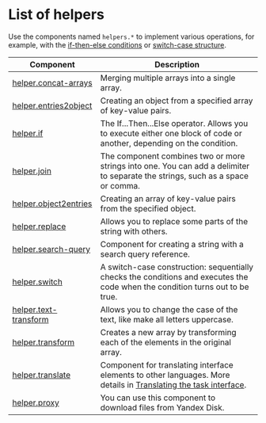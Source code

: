 # List of helpers

Use the components named `helpers.*` to implement various operations, for example, with the [if-then-else conditions](helper.if.md) or [switch-case structure](helper.switch.md).

| Component                                         | Description                                                                                                                                                                                        |
| ------------------------------------------------- | -------------------------------------------------------------------------------------------------------------------------------------------------------------------------------------------------- |
| [helper.concat-arrays](helper.concat-arrays.md)   | Merging multiple arrays into a single array.                                                                                                                                                       |
| [helper.entries2object](helper.entries2object.md) | Creating an object from a specified array of key-value pairs.                                                                                                                                      |
| [helper.if](helper.if.md)                         | The If...Then...Else operator. Allows you to execute either one block of code or another, depending on the condition.                                                                              |
| [helper.join](helper.join.md)                     | The component combines two or more strings into one. You can add a delimiter to separate the strings, such as a space or comma.                                                                    |
| [helper.object2entries](helper.object2entries.md) | Creating an array of key-value pairs from the specified object.                                                                                                                                    |
| [helper.replace](helper.replace.md)               | Allows you to replace some parts of the string with others.                                                                                                                                        |
| [helper.search-query](helper.search-query.md)     | Component for creating a string with a search query reference.                                                                                                                                     |
| [helper.switch](helper.switch.md)                 | A switch-case construction: sequentially checks the conditions and executes the code when the condition turns out to be true.                                                                      |
| [helper.text-transform](helper.text-transform.md) | Allows you to change the case of the text, like make all letters uppercase.                                                                                                                        |
| [helper.transform](helper.transform.md)           | Creates a new array by transforming each of the elements in the original array.                                                                                                                    |
| [helper.translate](helper.translate.md)           | Component for translating interface elements to other languages. More details in [Translating the task interface](../../guide/concepts/project-languages#interface-translate). |
| [helper.proxy](helper.proxy.md)                   | You can use this component to download files from Yandex Disk.                                                                                                                                     |

